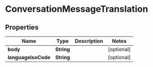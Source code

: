 
# ConversationMessageTranslation

## Properties
Name | Type | Description | Notes
------------ | ------------- | ------------- | -------------
**body** | **String** |  |  [optional]
**languageIsoCode** | **String** |  |  [optional]




